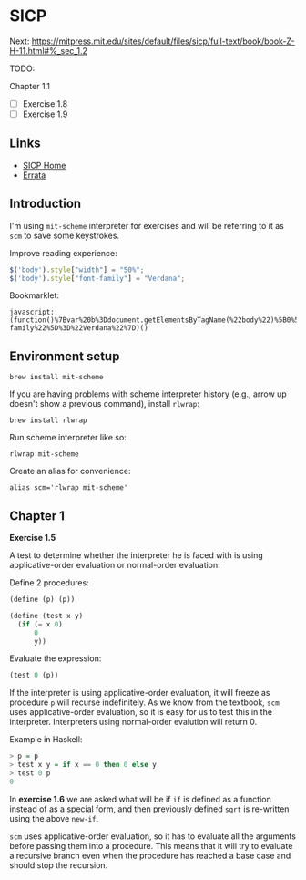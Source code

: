# SICP

Next: https://mitpress.mit.edu/sites/default/files/sicp/full-text/book/book-Z-H-11.html#%_sec_1.2

TODO:

Chapter 1.1

- [ ] Exercise 1.8
- [ ] Exercise 1.9

## Links

- [SICP Home](https://mitpress.mit.edu/sites/default/files/sicp/index.html)
- [Errata](https://mitpress.mit.edu/sites/default/files/sicp/errata.html)

## Introduction

I'm using `mit-scheme` interpreter for exercises and will be referring to it as `scm` to save some keystrokes.

Improve reading experience:

```js
$('body').style["width"] = "50%";
$('body').style["font-family"] = "Verdana";
```

Bookmarklet:

```
javascript:(function()%7Bvar%20b%3Ddocument.getElementsByTagName(%22body%22)%5B0%5D%3Bb.style.width%3D%2250%25%22%2Cb.style%5B%22font-family%22%5D%3D%22Verdana%22%7D)()
```

## Environment setup

```
brew install mit-scheme
```

If you are having problems with scheme interpreter history (e.g., arrow up doesn't show a previous command), install `rlwrap`:

```
brew install rlwrap
```

Run scheme interpreter like so:

```
rlwrap mit-scheme
```

Create an alias for convenience:

```
alias scm='rlwrap mit-scheme'
```

## Chapter 1

**Exercise 1.5**

A test to determine whether the interpreter he is faced with is using applicative-order evaluation or normal-order evaluation:

Define 2 procedures:

```scheme
(define (p) (p))

(define (test x y)
  (if (= x 0)
      0
      y))
```

Evaluate the expression:

```scheme
(test 0 (p))
```

If the interpreter is using applicative-order evaluation, it will freeze as procedure `p` will recurse indefinitely. As we know from the textbook, `scm` uses applicative-order evaluation, so it is easy for us to test this in the interpreter. Interpreters using normal-order evalution will return 0.

Example in Haskell:

```haskell
> p = p
> test x y = if x == 0 then 0 else y
> test 0 p
0
```

In **exercise 1.6** we are asked what will be if `if` is defined as a function instead of as a special form, and then previously defined `sqrt` is re-written using the above `new-if`.

`scm` uses applicative-order evaluation, so it has to evaluate all the arguments before passing them into a procedure. This means that it will try to evaluate a recursive branch even when the procedure has reached a base case and should stop the recursion.
